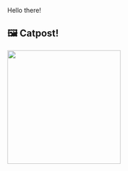 Hello there!



## 🖼️ Catpost!

<sub>
    <img src="https://cdn2.thecatapi.com/images/cja.jpg" height="256">
</sub>

